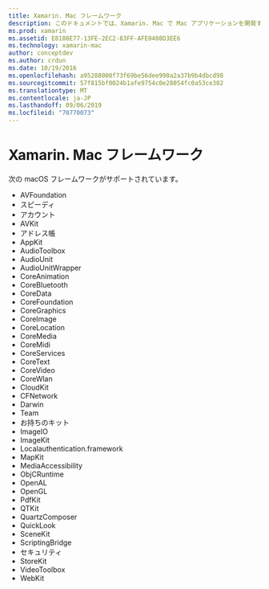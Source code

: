 ```yaml
---
title: Xamarin. Mac フレームワーク
description: このドキュメントでは、Xamarin. Mac で Mac アプリケーションを開発するときに使用できるさまざまな macOS フレームワークを示します。
ms.prod: xamarin
ms.assetid: E8108E77-13FE-2EC2-83FF-AFE0408D3EE6
ms.technology: xamarin-mac
author: conceptdev
ms.author: crdun
ms.date: 10/19/2016
ms.openlocfilehash: a95288000f73f69be56dee990a2a37b9b4dbcd98
ms.sourcegitcommit: 57f815bf0024b1afe9754c0e28054fc0a53ce302
ms.translationtype: MT
ms.contentlocale: ja-JP
ms.lasthandoff: 09/06/2019
ms.locfileid: "70770073"
---
```

# <a name="xamarinmac-frameworks"></a>Xamarin. Mac フレームワーク

次の macOS フレームワークがサポートされています。

- AVFoundation 
- スピーディ
- アカウント
- AVKit
- アドレス帳 
- AppKit 
- AudioToolbox 
- AudioUnit 
- AudioUnitWrapper 
- CoreAnimation 
- CoreBluetooth 
- CoreData 
- CoreFoundation 
- CoreGraphics 
- CoreImage 
- CoreLocation 
- CoreMedia 
- CoreMidi 
- CoreServices 
- CoreText 
- CoreVideo 
- CoreWlan 
- CloudKit
- CFNetwork
- Darwin 
- Team 
- お持ちのキット 
- ImageIO 
- ImageKit 
- Localauthentication.framework
- MapKit
- MediaAccessibility
- ObjCRuntime 
- OpenAL 
- OpenGL 
- PdfKit 
- QTKit 
- QuartzComposer 
- QuickLook 
- SceneKit 
- ScriptingBridge 
- セキュリティ 
- StoreKit 
- VideoToolbox
- WebKit
